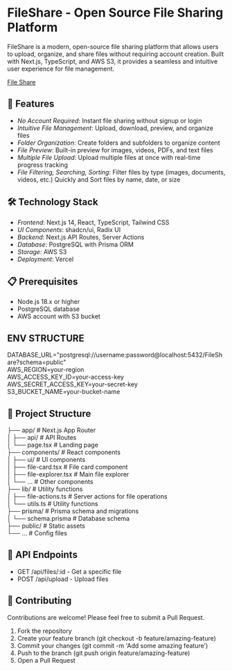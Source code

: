 # FileShare - Open Source File Sharing Platform

FileShare is a modern, open-source file sharing platform that allows users to upload, organize, and share files without requiring account creation. Built with Next.js, TypeScript, and AWS S3, it provides a seamless and intuitive user experience for file management.

[File Share](https://fileshareio.vercel.app)

## 🚀 Features

- *No Account Required*: Instant file sharing without signup or login
- *Intuitive File Management*: Upload, download, preview, and organize files
- *Folder Organization*: Create folders and subfolders to organize content
- *File Preview*: Built-in preview for images, videos, PDFs, and text files
- *Multiple File Upload*: Upload multiple files at once with real-time progress tracking
- *File Filtering, Searching, Sorting*: Filter files by type (images, documents, videos, etc.) Quickly and Sort files by name, date, or size

## 🛠 Technology Stack

- *Frontend*: Next.js 14, React, TypeScript, Tailwind CSS
- *UI Components*: shadcn/ui, Radix UI
- *Backend*: Next.js API Routes, Server Actions
- *Database*: PostgreSQL with Prisma ORM
- *Storage*: AWS S3
- *Deployment*: Vercel

## 📋 Prerequisites

- Node.js 18.x or higher
- PostgreSQL database
- AWS account with S3 bucket

## ENV STRUCTURE
DATABASE_URL="postgresql://username:password@localhost:5432/FileShare?schema=public"<br>
AWS_REGION=your-region<br>
AWS_ACCESS_KEY_ID=your-access-key<br>
AWS_SECRET_ACCESS_KEY=your-secret-key<br>
S3_BUCKET_NAME=your-bucket-name<br>


## 📁 Project Structure

├── app/                    # Next.js App Router<br>
│   ├── api/                # API Routes<br>
│   └── page.tsx            # Landing page<br>
├── components/             # React components<br>
│   ├── ui/                 # UI components<br>
│   ├── file-card.tsx       # File card component<br>
│   ├── file-explorer.tsx   # Main file explorer<br>
│   └── ...                 # Other components<br>
├── lib/                    # Utility functions<br>
│   ├── file-actions.ts     # Server actions for file operations<br>
│   └── utils.ts            # Utility functions<br>
├── prisma/                 # Prisma schema and migrations<br>
│   └── schema.prisma       # Database schema<br>
├── public/                 # Static assets<br>
└── ...                     # Config files<br>


## 🔄 API Endpoints

- GET /api/files/:id - Get a specific file
- POST /api/upload - Upload files

## 🤝 Contributing

Contributions are welcome! Please feel free to submit a Pull Request.

1. Fork the repository
2. Create your feature branch (git checkout -b feature/amazing-feature)
3. Commit your changes (git commit -m 'Add some amazing feature')
4. Push to the branch (git push origin feature/amazing-feature)
5. Open a Pull Request
